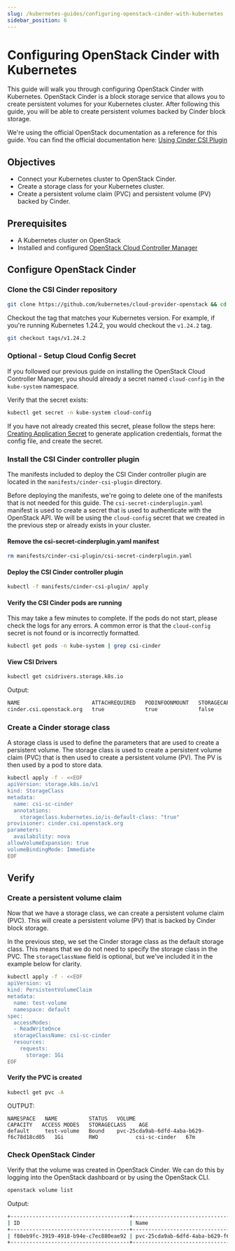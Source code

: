 ```yaml
---
slug: /kubernetes-guides/configuring-openstack-cinder-with-kubernetes
sidebar_position: 6
---
```


# Configuring OpenStack Cinder with Kubernetes

This guide will walk you through configuring OpenStack Cinder with Kubernetes.
OpenStack Cinder is a block storage service that allows you to create persistent
volumes for your Kubernetes cluster. After following this guide, you will be able
to create persistent volumes backed by Cinder block storage.

We're using the official OpenStack documentation as a reference for this guide.
You can find the official documentation here: [Using Cinder CSI Plugin](https://github.com/kubernetes/cloud-provider-openstack/blob/v1.24.2/docs/cinder-csi-plugin/using-cinder-csi-plugin.md)

## Objectives

- Connect your Kubernetes cluster to OpenStack Cinder.
- Create a storage class for your Kubernetes cluster.
- Create a persistent volume claim (PVC) and persistent volume (PV) backed by
  Cinder.

## Prerequisites

- A Kubernetes cluster on OpenStack
- Installed and configured [OpenStack Cloud Controller Manager](./openstack-cloud-controller-manager.md)

## Configure OpenStack Cinder

### Clone the CSI Cinder repository

```bash
git clone https://github.com/kubernetes/cloud-provider-openstack && cd cloud-provider-openstack
```

Checkout the tag that matches your Kubernetes version. For example, if you're
running Kubernetes 1.24.2, you would checkout the `v1.24.2` tag.

```bash
git checkout tags/v1.24.2
```

### Optional - Setup Cloud Config Secret

If you followed our previous guide on installing the OpenStack Cloud Controller
Manager, you should already a secret named `cloud-config` in the `kube-system`
namespace.

Verify that the secret exists:

```bash
kubectl get secret -n kube-system cloud-config
```

If you have not already created this secret, please follow the steps here:
[Creating Application Secret](./openstack-cloud-controller-manager.md#generate-application-credentials)
to generate application credentials, format the config file, and create the
secret.

### Install the CSI Cinder controller plugin

The manifests included to deploy the CSI Cinder controller plugin are located in
the `manifests/cinder-csi-plugin` directory.

Before deploying the manifests, we're going to delete one of the manifests that
is not needed for this guide. The `csi-secret-cinderplugin.yaml` manifest is
used to create a secret that is used to authenticate with the OpenStack API. We
will be using the `cloud-config` secret that we created in the previous step or
already exists in your cluster.

#### Remove the csi-secret-cinderplugin.yaml manifest

```bash
rm manifests/cinder-csi-plugin/csi-secret-cinderplugin.yaml
```

#### Deploy the CSI Cinder controller plugin

```bash
kubectl -f manifests/cinder-csi-plugin/ apply
```

#### Verify the CSI Cinder pods are running

This may take a few minutes to complete. If the pods do not start, please check
the logs for any errors. A common error is that the `cloud-config` secret is not
found or is incorrectly formatted.

```bash
kubectl get pods -n kube-system | grep csi-cinder
```

#### View CSI Drivers

```bash
kubectl get csidrivers.storage.k8s.io
```

Output:

```bash
NAME                       ATTACHREQUIRED   PODINFOONMOUNT   STORAGECAPACITY   TOKENREQUESTS   REQUIRESREPUBLISH   MODES                  AGE
cinder.csi.openstack.org   true             true             false             <unset>         false               Persistent,Ephemeral   19h
```

### Create a Cinder storage class

A storage class is used to define the parameters that are used to create a
persistent volume. The storage class is used to create a persistent volume claim
(PVC) that is then used to create a persistent volume (PV). The PV is then used
by a pod to store data.

```bash
kubectl apply -f - <<EOF
apiVersion: storage.k8s.io/v1
kind: StorageClass
metadata:
  name: csi-sc-cinder
  annotations:
    storageclass.kubernetes.io/is-default-class: "true"
provisioner: cinder.csi.openstack.org
parameters:
  availability: nova
allowVolumeExpansion: true
volumeBindingMode: Immediate
EOF
```

## Verify

### Create a persistent volume claim

Now that we have a storage class, we can create a persistent volume claim (PVC).
This will create a persistent volume (PV) that is backed by Cinder block storage.

In the previous step, we set the Cinder storage class as the default storage
class. This means that we do not need to specify the storage class in the PVC. The
`storageClassName` field is optional, but we've included it in the example below
for clarity.

```bash
kubectl apply -f - <<EOF
apiVersion: v1
kind: PersistentVolumeClaim
metadata:
  name: test-volume
  namespace: default
spec:
  accessModes:
  - ReadWriteOnce
  storageClassName: csi-sc-cinder
  resources:
    requests:
      storage: 1Gi
EOF
```

#### Verify the PVC is created

```bash
kubectl get pvc -A
```

OUTPUT:

```text
NAMESPACE   NAME          STATUS   VOLUME                                     CAPACITY   ACCESS MODES   STORAGECLASS    AGE
default     test-volume   Bound    pvc-25cda9ab-6dfd-4aba-b629-f6c78d18cd05   1Gi        RWO            csi-sc-cinder   67m
```

### Check OpenStack Cinder

Verify that the volume was created in OpenStack Cinder. We can do this by
logging into the OpenStack dashboard or by using the OpenStack CLI.

```bash
openstack volume list
```

Output:

```bash
+--------------------------------------+------------------------------------------+-----------+------+-------------+
| ID                                   | Name                                     | Status    | Size | Attached to |
+--------------------------------------+------------------------------------------+-----------+------+-------------+
| f88eb9fc-3919-4918-b94e-c7ec880eae92 | pvc-25cda9ab-6dfd-4aba-b629-f6c78d18cd05 | available |    1 |             |
+--------------------------------------+------------------------------------------+-----------+------+-------------+

```
